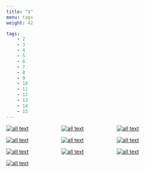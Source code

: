 ```yaml
---
title: "1"
menu: tags
weight: 42

tags: 
    - 2
    - 3
    - 4
    - 5
    - 6
    - 7
    - 8
    - 9 
    - 10
    - 11
    - 12
    - 13
    - 14
    - 15
---
```



[![all text](../../images/VideoImages/OfficeHourThumbnails/OH-Jan5-24.jpg )](https://youtu.be/sV7tXz53LVE?list=TLGGAUACxCrhMjoyMTA2MjAyNA)&ensp;&ensp;&ensp;&ensp;&ensp;&ensp;&ensp;&ensp;&ensp;&ensp;&ensp;&ensp;
[![all text](../../images/VideoImages/OfficeHourThumbnails/OH-Nov10-23.jpg )](https://youtu.be/DqOuq50AjAI?list=TLGGB5HeUhn2LCwyMTA2MjAyNA)&ensp;&ensp;&ensp;&ensp;&ensp;&ensp;&ensp;&ensp;&ensp;&ensp;&ensp;&ensp;
[![all text](../../images/VideoImages/OfficeHourThumbnails/OH-Oct27-23.jpg )](https://youtu.be/P2-T4iomrkQ?list=TLGGxyx1BwejocUyMTA2MjAyNA)


[![all text](../../images/VideoImages/OfficeHourThumbnails/OH-Oct13-23.jpg )](https://youtu.be/UXKyckwkJo0?list=TLGGH2LXlrWvsRYyMTA2MjAyNA)&ensp;&ensp;&ensp;&ensp;&ensp;&ensp;&ensp;&ensp;&ensp;&ensp;&ensp;&ensp;
[![all text](../../images/VideoImages/OfficeHourThumbnails/OH-Sep29-23.jpg )](https://youtu.be/l7iGyECLVdo?list=TLGGJkKfDlcgBdEyMTA2MjAyNA)&ensp;&ensp;&ensp;&ensp;&ensp;&ensp;&ensp;&ensp;&ensp;&ensp;&ensp;&ensp;
[![all text](../../images/VideoImages/OfficeHourThumbnails/OH-Sep01-23.jpg )](https://youtu.be/c52R6OX_2rQ?list=TLGGV3CnC8CTXz8yMTA2MjAyNA)


[![all text](../../images/VideoImages/OfficeHourThumbnails/OH-Jun28-23.jpg )](https://youtu.be/D_R3i3Izv9o?list=TLGGO5JDbQV-VbsyMTA2MjAyNA)&ensp;&ensp;&ensp;&ensp;&ensp;&ensp;&ensp;&ensp;&ensp;&ensp;&ensp;&ensp;
[![all text](../../images/VideoImages/OfficeHourThumbnails/OH-Jun09-23.jpg )](https://youtu.be/d2HMYAtJvIs?list=TLGGaN02kwYQ6YoyMTA2MjAyNA)&ensp;&ensp;&ensp;&ensp;&ensp;&ensp;&ensp;&ensp;&ensp;&ensp;&ensp;&ensp;
[![all text](../../images/VideoImages/OfficeHourThumbnails/OH-May26-23.jpg )](https://youtu.be/sJ1tzvBjbGE?list=TLGGsKr4i3qtAXwyMTA2MjAyNA)


[![all text](../../images/VideoImages/OfficeHourThumbnails/OH-May12-23.jpg )](https://youtu.be/qTa-4VBKYPY?list=TLGGzk06PqfzdX0yMTA2MjAyNA)
